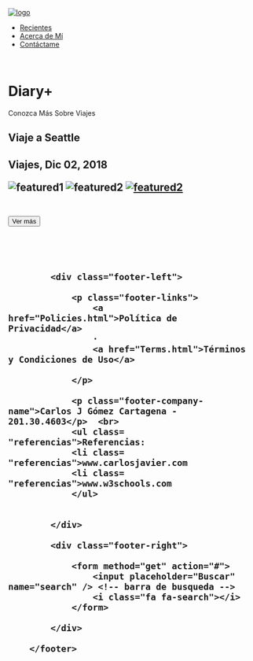 <html>
<head>   
  <title>Recientes - Diary+</title>
  <link rel="stylesheet" href="diary.css"> <!-- CSS  -->
  <meta http-equiv="Content-Type" content="text/html; charset=utf-8"/> <!-- Acentos en todos los browsers -->
</head>
<body>

<!-- Logo -->

<a href="Latest.html"> 
  <img src="logo.png" alt="logo" class="center">
</a>


  <!-- Menu  -->

<nav>
	<ul>
		<li><a href="Latest.html">Recientes</a>
		<li><a href="About.html">Acerca de Mí</a>
		<li><a href="Contact.html">Contáctame</a>
	</ul>
</nav><br>

<div class="hero-image">
  <div class="hero-text">
    <h1>Diary+</h1>
    <p>Conozca Más Sobre Viajes</p>
  </div>
</div>


<!-- Featured post -->

<h2 class= "titulo"> Viaje a Seattle <h2>
<p class= "texto">Viajes, Dic 02, 2018</p>

<div class="featured">
     <img src="kingstreetstation.JPG" alt="featured1"/>
 <img src="publicmarket2-crop.jpg" alt="featured2"/> 
 <a href="">
  <img src="sodostation-crop.jpg" alt="featured2"/> 
  <a href="">
</div>
</div>

<br>

<a href="Seattle.html"> <button class="button">Ver más</button> </a>

<br><br>
 
  </div>
  </div>

</div>



<!-- footer  -->

<footer class="footer-distributed">

			<div class="footer-left">

				<p class="footer-links">
					<a href="Policies.html">Política de Privacidad</a>
					·
					<a href="Terms.html">Términos y Condiciones de Uso</a>
	
				</p>

				<p class="footer-company-name">Carlos J Gómez Cartagena - 201.30.4603</p>  <br>
				<ul class= "referencias">Referencias: 
				<li class= "referencias">www.carlosjavier.com 
				<li class= "referencias">www.w3schools.com
				</ul>
				

			</div>

			<div class="footer-right">

				<form method="get" action="#">
					<input placeholder="Buscar" name="search" /> <!-- barra de busqueda -->
					<i class="fa fa-search"></i>
				</form>

			</div>

		</footer>


</body>
</html>
